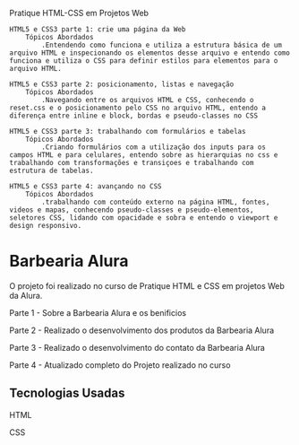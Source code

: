 Pratique HTML-CSS em Projetos Web

    HTML5 e CSS3 parte 1: crie uma página da Web
		Tópicos Abordados
			.Entendendo como funciona e utiliza a estrutura básica de um arquivo HTML e inspecionando os elementos desse arquivo e entendo como funciona e utiliza o CSS para definir estilos para elementos para o arquivo HTML.

    HTML5 e CSS3 parte 2: posicionamento, listas e navegação
		Tópicos Abordados
			.Navegando entre os arquivos HTML e CSS, conhecendo o reset.css e o posicionamento pelo CSS no arquivo HTML, entendo a diferença entre inline e block, bordas e pseudo-classes no CSS

    HTML5 e CSS3 parte 3: trabalhando com formulários e tabelas
		Tópicos Abordados
			.Criando formulários com a utilização dos inputs para os campos HTML e para celulares, entendo sobre as hierarquias no css e trabalhando com transformações e transiçoes e trabalhando com estrutura de tabelas.

    HTML5 e CSS3 parte 4: avançando no CSS
		Tópicos Abordados
			.trabalhando com conteúdo externo na página HTML, fontes, videos e mapas, conhecendo pseudo-classes e pseudo-elementos, seletores CSS, lidando com opacidade e sobra e entendo o viewport e design responsivo.


<h1 aligh="center">Barbearia Alura</h1>

<p>O projeto foi realizado no curso de Pratique HTML e CSS em projetos Web da Alura.</p>
<p>Parte 1 - Sobre a Barbearia Alura e os benificios</p>
<p>Parte 2 - Realizado o desenvolvimento dos produtos da Barbearia Alura</p>
<p>Parte 3 - Realizado o desenvolvimento do contato da Barbearia Alura</p>
<p>Parte 4 - Atualizado completo do Projeto realizado no curso</p>

<h2>Tecnologias Usadas</h2>
<p>HTML</p>
<p>CSS</p>